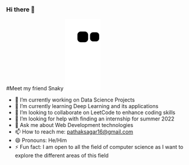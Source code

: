 ### Hi there 👋

<!--
**devops-sagar/devops-sagar** is a ✨ _special_ ✨ repository because its `README.md` (this file) appears on your GitHub profile.

Here are some ideas to get you started: -->

#Meet my friend Snaky
![snake gif](https://github.com/devops-sagar/devops-sagar/blob/output/github-contribution-grid-snake.svg)


- 🔭 I’m currently working on Data Science Projects
- 🌱 I’m currently learning Deep Learning and its applications
- 👯 I’m looking to collaborate on LeetCode to enhance coding skills
- 🤔 I’m looking for help with finding an internship for summer 2022
- 💬 Ask me about Web Development technologies
- 📫 How to reach me: pathaksagar16@gmail.com
- 😄 Pronouns: He/Him
- ⚡ Fun fact: I am open to all the field of computer science as I want to explore the different areas of this field
